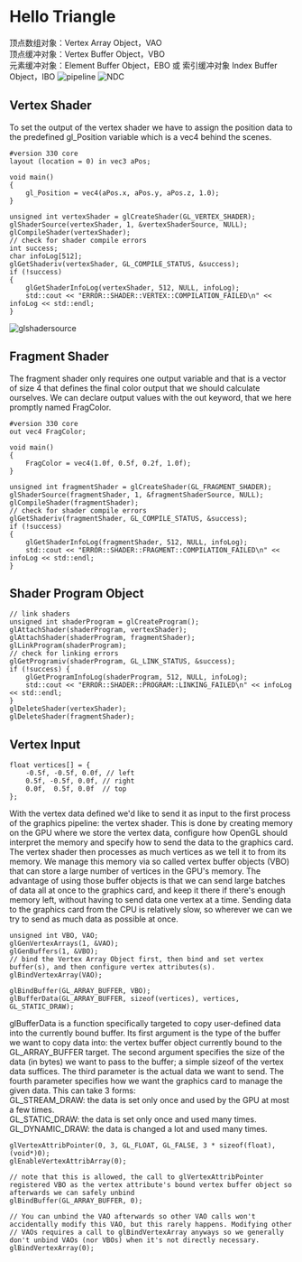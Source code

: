 ﻿# Hello Triangle
顶点数组对象：Vertex Array Object，VAO  
顶点缓冲对象：Vertex Buffer Object，VBO  
元素缓冲对象：Element Buffer Object，EBO 或 索引缓冲对象 Index Buffer Object，IBO
 ![pipeline](https://user-images.githubusercontent.com/98029669/212928856-1a7c1b24-d998-4067-b133-4e888cb202d9.png)
 ![NDC](https://user-images.githubusercontent.com/98029669/212930015-27f631a2-53de-4d5d-a4d9-478b76e1429a.png)
 ## Vertex Shader
 To set the output of the vertex shader we have to assign the position data to the predefined gl_Position variable which is a vec4 behind the scenes. 
```shell
#version 330 core
layout (location = 0) in vec3 aPos;

void main()
{
    gl_Position = vec4(aPos.x, aPos.y, aPos.z, 1.0);
}
```
```shell
unsigned int vertexShader = glCreateShader(GL_VERTEX_SHADER);
glShaderSource(vertexShader, 1, &vertexShaderSource, NULL);
glCompileShader(vertexShader);
// check for shader compile errors
int success;
char infoLog[512];
glGetShaderiv(vertexShader, GL_COMPILE_STATUS, &success);
if (!success)
{
    glGetShaderInfoLog(vertexShader, 512, NULL, infoLog);
    std::cout << "ERROR::SHADER::VERTEX::COMPILATION_FAILED\n" << infoLog << std::endl;
}
```
![glshadersource](https://user-images.githubusercontent.com/98029669/212934681-4c77ed92-0007-486d-8a34-64e3a0d83440.png)

 ## Fragment Shader
 The fragment shader only requires one output variable and that is a vector of size 4 that defines the final color output that we should calculate ourselves.
 We can declare output values with the out keyword, that we here promptly named FragColor.
```shell
#version 330 core
out vec4 FragColor;

void main()
{
    FragColor = vec4(1.0f, 0.5f, 0.2f, 1.0f);
} 
```
```shell
unsigned int fragmentShader = glCreateShader(GL_FRAGMENT_SHADER);
glShaderSource(fragmentShader, 1, &fragmentShaderSource, NULL);
glCompileShader(fragmentShader);
// check for shader compile errors
glGetShaderiv(fragmentShader, GL_COMPILE_STATUS, &success);
if (!success)
{
    glGetShaderInfoLog(fragmentShader, 512, NULL, infoLog);
    std::cout << "ERROR::SHADER::FRAGMENT::COMPILATION_FAILED\n" << infoLog << std::endl;
}
```

## Shader Program Object
```shell
// link shaders
unsigned int shaderProgram = glCreateProgram();
glAttachShader(shaderProgram, vertexShader);
glAttachShader(shaderProgram, fragmentShader);
glLinkProgram(shaderProgram);
// check for linking errors
glGetProgramiv(shaderProgram, GL_LINK_STATUS, &success);
if (!success) {
    glGetProgramInfoLog(shaderProgram, 512, NULL, infoLog);
    std::cout << "ERROR::SHADER::PROGRAM::LINKING_FAILED\n" << infoLog << std::endl;
}
glDeleteShader(vertexShader);
glDeleteShader(fragmentShader);
```

## Vertex Input
```shell
float vertices[] = {
    -0.5f, -0.5f, 0.0f, // left  
    0.5f, -0.5f, 0.0f, // right 
    0.0f,  0.5f, 0.0f  // top   
}; 
```
With the vertex data defined we'd like to send it as input to the first process of the graphics pipeline: the vertex shader. 
This is done by creating memory on the GPU where we store the vertex data, configure how OpenGL should interpret the memory and specify how to send the data to the graphics card. 
The vertex shader then processes as much vertices as we tell it to from its memory.
We manage this memory via so called vertex buffer objects (VBO) that can store a large number of vertices in the GPU's memory. 
The advantage of using those buffer objects is that we can send large batches of data all at once to the graphics card, and keep it there if there's enough memory left, without having to send data one vertex at a time. 
Sending data to the graphics card from the CPU is relatively slow, so wherever we can we try to send as much data as possible at once.
```shell
unsigned int VBO, VAO;
glGenVertexArrays(1, &VAO);
glGenBuffers(1, &VBO);
// bind the Vertex Array Object first, then bind and set vertex buffer(s), and then configure vertex attributes(s).
glBindVertexArray(VAO);

glBindBuffer(GL_ARRAY_BUFFER, VBO);
glBufferData(GL_ARRAY_BUFFER, sizeof(vertices), vertices, GL_STATIC_DRAW);
```
glBufferData is a function specifically targeted to copy user-defined data into the currently bound buffer. 
Its first argument is the type of the buffer we want to copy data into: the vertex buffer object currently bound to the GL_ARRAY_BUFFER target. 
The second argument specifies the size of the data (in bytes) we want to pass to the buffer; a simple sizeof of the vertex data suffices. 
The third parameter is the actual data we want to send.
The fourth parameter specifies how we want the graphics card to manage the given data. This can take 3 forms:  
GL_STREAM_DRAW: the data is set only once and used by the GPU at most a few times.  
GL_STATIC_DRAW: the data is set only once and used many times.  
GL_DYNAMIC_DRAW: the data is changed a lot and used many times.  



```shell
glVertexAttribPointer(0, 3, GL_FLOAT, GL_FALSE, 3 * sizeof(float), (void*)0);
glEnableVertexAttribArray(0);

// note that this is allowed, the call to glVertexAttribPointer registered VBO as the vertex attribute's bound vertex buffer object so afterwards we can safely unbind
glBindBuffer(GL_ARRAY_BUFFER, 0); 

// You can unbind the VAO afterwards so other VAO calls won't accidentally modify this VAO, but this rarely happens. Modifying other
// VAOs requires a call to glBindVertexArray anyways so we generally don't unbind VAOs (nor VBOs) when it's not directly necessary.
glBindVertexArray(0); 
```
